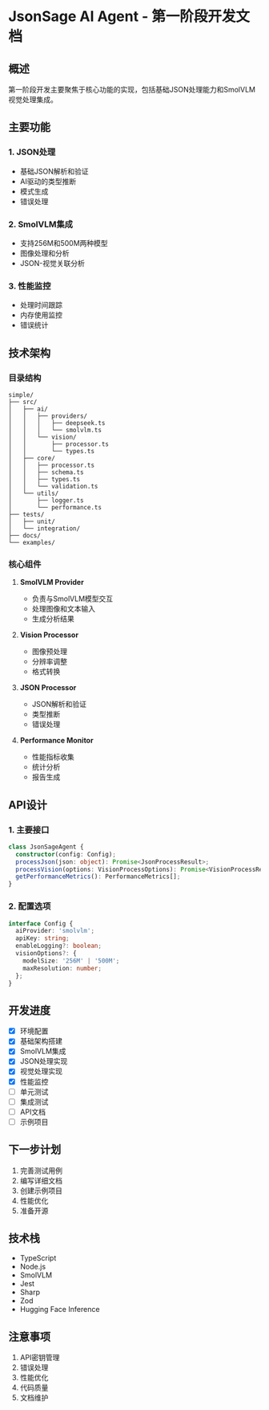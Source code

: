 # JsonSage AI Agent - 第一阶段开发文档

## 概述

第一阶段开发主要聚焦于核心功能的实现，包括基础JSON处理能力和SmolVLM视觉处理集成。

## 主要功能

### 1. JSON处理
- 基础JSON解析和验证
- AI驱动的类型推断
- 模式生成
- 错误处理

### 2. SmolVLM集成
- 支持256M和500M两种模型
- 图像处理和分析
- JSON-视觉关联分析

### 3. 性能监控
- 处理时间跟踪
- 内存使用监控
- 错误统计

## 技术架构

### 目录结构
```
simple/
├── src/
│   ├── ai/
│   │   ├── providers/
│   │   │   ├── deepseek.ts
│   │   │   └── smolvlm.ts
│   │   └── vision/
│   │       ├── processor.ts
│   │       └── types.ts
│   ├── core/
│   │   ├── processor.ts
│   │   ├── schema.ts
│   │   ├── types.ts
│   │   └── validation.ts
│   └── utils/
│       ├── logger.ts
│       └── performance.ts
├── tests/
│   ├── unit/
│   └── integration/
├── docs/
└── examples/
```

### 核心组件

1. **SmolVLM Provider**
   - 负责与SmolVLM模型交互
   - 处理图像和文本输入
   - 生成分析结果

2. **Vision Processor**
   - 图像预处理
   - 分辨率调整
   - 格式转换

3. **JSON Processor**
   - JSON解析和验证
   - 类型推断
   - 错误处理

4. **Performance Monitor**
   - 性能指标收集
   - 统计分析
   - 报告生成

## API设计

### 1. 主要接口
```typescript
class JsonSageAgent {
  constructor(config: Config);
  processJson(json: object): Promise<JsonProcessResult>;
  processVision(options: VisionProcessOptions): Promise<VisionProcessResult>;
  getPerformanceMetrics(): PerformanceMetrics[];
}
```

### 2. 配置选项
```typescript
interface Config {
  aiProvider: 'smolvlm';
  apiKey: string;
  enableLogging?: boolean;
  visionOptions?: {
    modelSize: '256M' | '500M';
    maxResolution: number;
  };
}
```

## 开发进度

- [x] 环境配置
- [x] 基础架构搭建
- [x] SmolVLM集成
- [x] JSON处理实现
- [x] 视觉处理实现
- [x] 性能监控
- [ ] 单元测试
- [ ] 集成测试
- [ ] API文档
- [ ] 示例项目

## 下一步计划

1. 完善测试用例
2. 编写详细文档
3. 创建示例项目
4. 性能优化
5. 准备开源

## 技术栈

- TypeScript
- Node.js
- SmolVLM
- Jest
- Sharp
- Zod
- Hugging Face Inference

## 注意事项

1. API密钥管理
2. 错误处理
3. 性能优化
4. 代码质量
5. 文档维护
